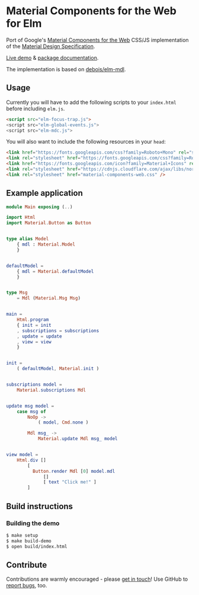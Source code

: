# Material Components for the Web for Elm

Port of Google's
[Material Components for the Web](https://material.io/components/web/)
CSS/JS implementation of the
[Material Design Specification](https://www.google.com/design/spec/material-design/introduction.html).

[Live demo](https://aforemny.github.io/elm-mdc/) & [package documentation](http://package.elm-lang.org/packages/aforemny/elm-mdc/latest).

The implementation is based on [debois/elm-mdl](https://github.com/debois/elm-mdl).

## Usage

Currently you will have to add the following scripts to your `index.html`
before including `elm.js`.

```html
<script src="elm-focus-trap.js">
<script src="elm-global-events.js">
<script src="elm-mdc.js">
```

You will also want to include the following resources in your `head`:

```html
<link href="https://fonts.googleapis.com/css?family=Roboto+Mono" rel="stylesheet">
<link rel="stylesheet" href="https://fonts.googleapis.com/css?family=Roboto:300,400,500    ">
<link href="https://fonts.googleapis.com/icon?family=Material+Icons" rel="stylesheet">
<link rel="stylesheet" href="https://cdnjs.cloudflare.com/ajax/libs/normalize/7.0.0/nor    malize.min.css" />
<link rel="stylesheet" href="material-components-web.css" />
```

## Example application

```elm
module Main exposing (..)

import Html
import Material.Button as Button


type alias Model
    { mdl : Material.Model
    }


defaultModel =
    { mdl = Material.defaultModel
    }


type Msg
    = Mdl (Material.Msg Msg)


main =
    Html.program
    { init = init
    , subscriptions = subscriptions
    , update = update
    , view = view
    }


init =
    ( defaultModel, Material.init )


subscriptions model =
    Material.subscriptions Mdl


update msg model =
    case msg of
        NoOp ->
            ( model, Cmd.none )

        Mdl msg_ ->
            Material.update Mdl msg_ model


view model =
    Html.div []
        [
          Button.render Mdl [0] model.mdl
              []
              [ text "Click me!" ]
        ]
```

## Build instructions

### Building the demo
```sh
$ make setup
$ make build-demo
$ open build/index.html
```

## Contribute

Contributions are warmly encouraged - please [get in touch](TODO)! Use GitHub to
[report bugs](TODO), too.
